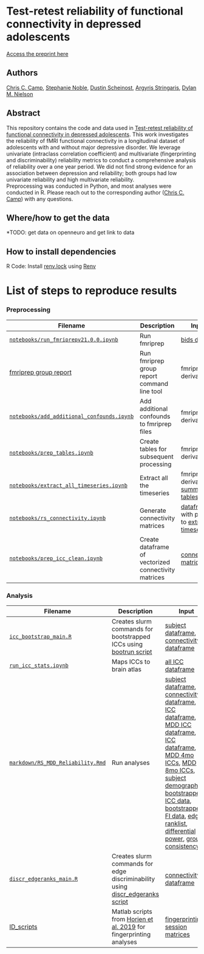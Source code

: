 # Test-retest reliability of functional connectivity in depressed adolescents

[Access the preprint here](https://www.medrxiv.org/content/10.1101/2022.10.11.22280962v1.article-info)

## Authors

[Chris C. Camp](https://orcid.org/0000-0003-2960-8872), [Stephanie Noble](https://orcid.org/0000-0002-4804-5553), [Dustin Scheinost](https://orcid.org/0000-0002-6301-1167), [Argyris Stringaris](https://orcid.org/0000-0002-6264-8377), [Dylan M. Nielson](https://orcid.org/0000-0003-4613-6643)

## Abstract

This repository contains the code and data used in [Test-retest reliability of functional connectivity in depressed adolescents](https://www.medrxiv.org/content/10.1101/2022.10.11.22280962v1.article-info). This work investigates the reliability of fMRI functional connectivity in a longitudinal dataset of adolescents with and without major depressive disorder. We leverage univariate (intraclass correlation coefficient) and multivariate (fingerprinting and discriminability) reliability metrics to conduct a comprehensive analysis of reliability over a one year period. We did not find strong evidence for an association between depression and reliability; both groups had low univariate reliability and high multivariate reliability.  
Preprocessing was conducted in Python, and most analyses were conducted in R. Please reach out to the corresponding author ([Chris C. Camp](chris.camp@yale.edu)) with any questions. 

## Where/how to get the data

*TODO: get data on openneuro and get link to data

## How to install dependencies

R Code: Install [renv.lock](../master/renv.lock) using [Renv](https://rstudio.github.io/renv/articles/renv.html)

# List of steps to reproduce results

### Preprocessing

|Filename|Description|Input|Output|
|---------|------------------------|----------------|----------------|
|[`notebooks/run_fmriprepv21.0.0.ipynb`](../master/notebooks/run_fmriprepv21.0.0.ipynb)|Run fmriprep|[bids data](../master/data/CATD)|fmripreped derivatives|
|[fmriprep group report](https://github.com/transatlantic-comppsych/fmriprep-group-report)|Run fmriprep group report command line tool|fmripreped derivatives|
|[`notebooks/add_additional_confounds.ipynb`](../master/notebooks/add_additional_confounds.ipynb)|Add additional confounds to fmriprep files|fmripreped derivatives|fmripreped derivatives|
|[`notebooks/prep_tables.ipynb`](../master/notebooks/prep_tables.ipynb)|Create tables for subsequent processing|fmripreped derivatives|[summary tables](../master/data/CATD/derivatives/summary_tables)|
|[`notebooks/extract_all_timeseries.ipynb`](../master/notebooks/extract_all_timeseries.ipynb)|Extract all the timeseries|fmripreped derivatives, [summary tables](../master/data/CATD/derivatives/summary_tables), [atlas](../master/data/CATD/derivatives/rest_processed/basc122_flat_with_ldlpfc.nii.gz)|[extracted timeseries](../master/data/CATD/derivatives/rest_processed/ts_extract_allmodels)|
|[`notebooks/rs_connectivity.ipynb`](../master/notebooks/rs_connectivity.ipynb)|Generate connectivity matrices|[dataframe](../master/references/rest_df_v21_1.csv) with paths to [extracted timeseries](../master/data/CATD/derivatives/rest_processed/ts_extract_allmodels)|[connectivity matrices](../master/data/processed/connectomes),  updated [dataframe](../master/references/rest_df_v21_1.csv)|
|[`notebooks/prep_icc_clean.ipynb`](../master/notebooks/prep_df_clean.ipynb)|Create dataframe of vectorized connectivity matrices|[connectivity matrices](../master/data/processed/connectomes)|[connectivity dataframe](../master/data/connectivity_data/connectivity_data_v21_1.csv)|

### Analysis

|Filename|Description|Input|Output|
|---------|------------------------|----------------|----------------|
|[`icc_bootstrap_main.R`](../master/markdown/icc_bootstrap_main.R)|Creates slurm commands for bootstrapped ICCs using [bootrun script](../master/markdown/scripts/icc_bootrun.R)|[subject dataframe](../master/references/rest_df_v21_1.csv), [connectivity dataframe](../master/data/processed/connectomes)|[slurm command file](../master/slurm/cmds/)|
|[`run_icc_stats.ipynb`](../master/notebooks/`run_icc_stats.ipynb)|Maps ICCs to brain atlas|[all ICC dataframe](../master/data/output/bootstrapped_all_icc_means_v21_1.csv)|[Figure 1](../master/figures)|
|[`markdown/RS_MDD_Reliability.Rmd`](../master/markdown/RS_MDD_Reliability)|Run analyses|[subject dataframe](../master/references/rest_df_v21_1.csv), [connectivity dataframe](../master/data/processed/connectomes), [all ICC dataframe](../master/data/output/bootstrapped_all_icc_means_v21_1.csv), [MDD ICC dataframe](../master/data/output/bootstrapped_mdd_icc_means_v21_1.csv), [HV ICC dataframe](../master/data/output/bootstrapped_hv_icc_means_v21_1.csv), [MDD 4mo ICCs](../master/output/mdd_iccs_v2.csv), [MDD 8mo ICCs](../master/output/mdd_iccs_v3.csv), [subject demographics](../master/references/rest_paths_no_dates_race.csv), [bootstrapped ICC data](data/output/bootstrapped_icc_data.csv), [bootstrapped FI data](../master/data/output/), [edge ranklist](../master/data/output/edge_ranklist.csv), [differential power](../master/data/processed/connectivity_data/DP_edges_all_valmat_v21_1.csv), [group consistency](../master/data/processed/connectivity_data/gr_edges_all_valmat_v21_1.csv)|[fingerprinting session matrices](../master/data/processed), [figures 2-3, SI tables 1-3, SI figures 1-3](../master/figures/)|
|[`discr_edgeranks_main.R`](../master/markdown/discr_edgeranks_main.R)|Creates slurm commands for edge discriminability using [discr_edgeranks script](../master/markdown/scripts/discr_edgeranks.R)|[connectivity dataframe](../master/data/processed/connectomes)|[slurm command file](../master/slurm/cmds/)|
|[ID_scripts](../master/ID_scripts)|Matlab scripts from [Horien et al. 2019](https://www.sciencedirect.com/science/article/pii/S1053811919300886) for fingerprinting analyses|[fingerprinting session matrices](../master/data/processed)|[bootstrapped FI data](../master/data/output/), [differential power](../master/data/processed/connectivity_data/DP_edges_all_valmat_v21_1.csv), [group consistency](../master/data/processed/connectivity_data/gr_edges_all_valmat_v21_1.csv)|

